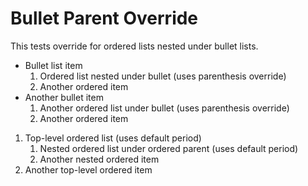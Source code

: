 # Bullet Parent Override

This tests override for ordered lists nested under bullet lists.

- Bullet list item
  1) Ordered list nested under bullet (uses parenthesis override)
  2) Another ordered item
- Another bullet item
  1) Another ordered list under bullet (uses parenthesis override)
  2) Another ordered item

1. Top-level ordered list (uses default period)
   1. Nested ordered list under ordered parent (uses default period)
   2. Another nested ordered item
2. Another top-level ordered item
